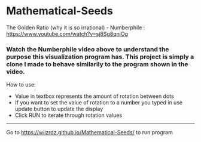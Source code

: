 # Mathematical-Seeds
The Golden Ratio (why it is so irrational) - Numberphile : https://www.youtube.com/watch?v=sj8Sg8qnjOg

### Watch the Numberphile video above to understand the purpose this visualization program has. This project is simply a clone I made to behave similarily to the program shown in the video.

How to use:
  - Value in textbox represents the amount of rotation between dots
  - If you want to set the value of rotation to a number you typed in use update button to update the display
  - Click RUN to iterate through rotation values
  
  
---

Go to https://wiizrdz.github.io/Mathematical-Seeds/ to run program
